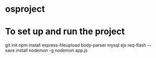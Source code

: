 # osproject


# To set up and run the project
git init
npm install express-fileupload body-parser mysql ejs req-flash --save
install nodemon -g
nodemon app.js
